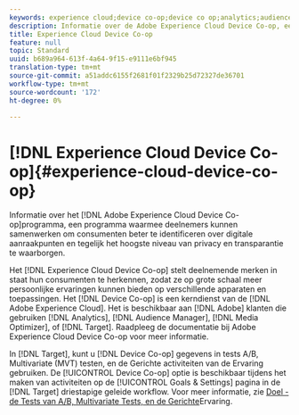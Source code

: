 ```yaml
---
keywords: experience cloud;device co-op;device co op;analytics;audience manager;aam;media optimizer;device graph
description: Informatie over de Adobe Experience Cloud Device Co-op, een programma waarmee deelnemers kunnen samenwerken om consumenten beter te identificeren over digitale aanraakpunten en tegelijk het hoogste niveau van privacy en transparantie te waarborgen.
title: Experience Cloud Device Co-op
feature: null
topic: Standard
uuid: b689a964-613f-4a64-9f15-e9111e6bf945
translation-type: tm+mt
source-git-commit: a51addc6155f2681f01f2329b25d72327de36701
workflow-type: tm+mt
source-wordcount: '172'
ht-degree: 0%

---
```



# [!DNL Experience Cloud Device Co-op]{#experience-cloud-device-co-op}

Informatie over het [!DNL Adobe Experience Cloud Device Co-op]programma, een programma waarmee deelnemers kunnen samenwerken om consumenten beter te identificeren over digitale aanraakpunten en tegelijk het hoogste niveau van privacy en transparantie te waarborgen.

Het [!DNL Experience Cloud Device Co-op] stelt deelnemende merken in staat hun consumenten te herkennen, zodat ze op grote schaal meer persoonlijke ervaringen kunnen bieden op verschillende apparaten en toepassingen. Het [!DNL Device Co-op] is een kerndienst van de [!DNL Adobe Experience Cloud]. Het is beschikbaar aan [!DNL Adobe] klanten die gebruiken [!DNL Analytics], [!DNL Audience Manager], [!DNL Media Optimizer], of [!DNL Target]. Raadpleeg de documentatie bij [](https://docs.adobe.com/content/help/en/device-co-op/using/home.html)Adobe Experience Cloud Device Co-op voor meer informatie.

In [!DNL Target], kunt u [!DNL Device Co-op] gegevens in tests A/B, Multivariate (MVT) testen, en de Gerichte activiteiten van de Ervaring gebruiken. De [!UICONTROL Device Co-op] optie is beschikbaar tijdens het maken van activiteiten op de [!UICONTROL Goals & Settings] pagina in de [!DNL Target] driestapige geleide workflow. Voor meer informatie, zie [Doel - de Tests van A/B, Multivariate Tests, en de Gerichte](https://docs.adobe.com/content/help/en/device-co-op/using/data/target.html)Ervaring.
